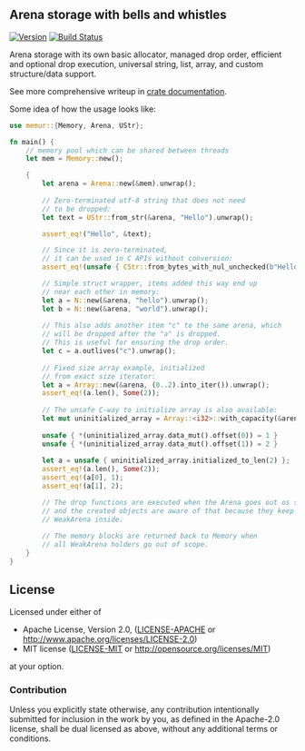 ## Arena storage with bells and whistles

[![Version](https://img.shields.io/crates/v/memur.svg)](https://crates.io/crates/memur)
[![Build Status](https://travis-ci.org/Nercury/memur.svg?branch=master)](https://travis-ci.org/Nercury/memur)

Arena storage with its own basic allocator, managed drop order, efficient and optional
drop execution, universal string, list, array, and custom structure/data support. 

See more comprehensive writeup in [crate documentation](https://docs.rs/memur).

Some idea of how the usage looks like:

```rust
use memur::{Memory, Arena, UStr};

fn main() {
    // memory pool which can be shared between threads
    let mem = Memory::new(); 

    {
        let arena = Arena::new(&mem).unwrap();
    
        // Zero-terminated utf-8 string that does not need 
        // to be dropped:
        let text = UStr::from_str(&arena, "Hello").unwrap();

        assert_eq!("Hello", &text);

        // Since it is zero-terminated, 
        // it can be used in C APIs without conversion:
        assert_eq!(unsafe { CStr::from_bytes_with_nul_unchecked(b"Hello\n") }, &text);

        // Simple struct wrapper, items added this way end up
        // near each other in memory:
        let a = N::new(&arena, "hello").unwrap();
        let b = N::new(&arena, "world").unwrap();
        
        // This also adds another item "c" to the same arena, which
        // will be dropped after the "a" is dropped.
        // This is useful for ensuring the drop order.
        let c = a.outlives("c").unwrap();
        
        // Fixed size array example, initialized 
        // from exact size iterator:
        let a = Array::new(&arena, (0..2).into_iter()).unwrap();
        assert_eq!(a.len(), Some(2));
        
        // The unsafe C-way to initialize array is also available:
        let mut uninitialized_array = Array::<i32>::with_capacity(&arena, 2).unwrap();
        
        unsafe { *(uninitialized_array.data_mut().offset(0)) = 1 }
        unsafe { *(uninitialized_array.data_mut().offset(1)) = 2 }
        
        let a = unsafe { uninitialized_array.initialized_to_len(2) };
        assert_eq!(a.len(), Some(2));
        assert_eq!(a[0], 1);
        assert_eq!(a[1], 2);               

        // The drop functions are executed when the Arena goes out os scope,
        // and the created objects are aware of that because they keep
        // WeakArena inside.
        
        // The memory blocks are returned back to Memory when
        // all WeakArena holders go out of scope.
    }
}
```

## License

Licensed under either of

 * Apache License, Version 2.0, ([LICENSE-APACHE](LICENSE-APACHE) or http://www.apache.org/licenses/LICENSE-2.0)
 * MIT license ([LICENSE-MIT](LICENSE-MIT) or http://opensource.org/licenses/MIT)

at your option.

### Contribution

Unless you explicitly state otherwise, any contribution intentionally
submitted for inclusion in the work by you, as defined in the Apache-2.0
license, shall be dual licensed as above, without any additional terms or
conditions.
